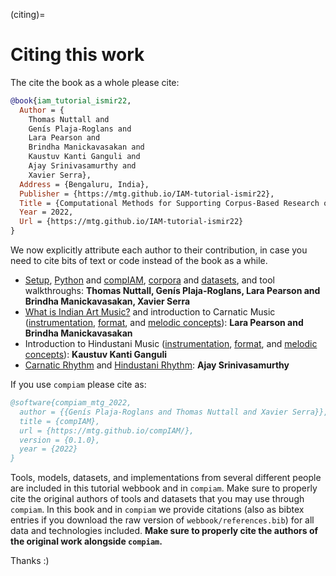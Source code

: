 (citing)=
# Citing this work
The cite the book as a whole please cite:
```bibtex
@book{iam_tutorial_ismir22,
  Author = {
    Thomas Nuttall and 
    Genís Plaja-Roglans and 
    Lara Pearson and 
    Brindha Manickavasakan and 
    Kaustuv Kanti Ganguli and 
    Ajay Srinivasamurthy and 
    Xavier Serra},
  Address = {Bengaluru, India},
  Publisher = {https://mtg.github.io/IAM-tutorial-ismir22},
  Title = {Computational Methods for Supporting Corpus-Based Research on Indian Art Music},
  Year = 2022,
  Url = {https://mtg.github.io/IAM-tutorial-ismir22}
}
```

We now explicitly attribute each author to their contribution, in case you need to cite bits of text or code instead of the book as a while.
* [Setup](welcome-setup), [Python](python) and [compIAM](compiam), [corpora](corpora) and [datasets](datasets), and tool walkthroughs: **Thomas Nuttall, Genís Plaja-Roglans, Lara Pearson and Brindha Manickavasakan, Xavier Serra**
* [What is Indian Art Music?](indian-art-music) and introduction to Carnatic Music ([instrumentation](carnatic-instrumentation), [format](carnatic-formats), and [melodic concepts](carnatic-melodic-concepts)): **Lara Pearson and Brindha Manickavasakan**
* Introduction to Hindustani Music ([instrumentation](hindustani-instrumentation), [format](hindustani-formats), and [melodic concepts](hindustani-melodic-concepts)): **Kaustuv Kanti Ganguli**
* [Carnatic Rhythm](carnatic-rhythm) and [Hindustani Rhythm](hindustani-rhythm): **Ajay Srinivasamurthy**

If you use `compiam` please cite as:
```bibtex
@software{compiam_mtg_2022,
  author = {{Genís Plaja-Roglans and Thomas Nuttall and Xavier Serra}},
  title = {compIAM},
  url = {https://mtg.github.io/compIAM/},
  version = {0.1.0},
  year = {2022}
}
```

Tools, models, datasets, and implementations from several different people are included in this tutorial webbook and in `compiam`. Make sure to properly cite the original authors of tools and datasets that you may use through `compiam`. In this book and in `compiam` we provide citations (also as bibtex entries if you download the raw version of ``webbook/references.bib``) for all data and technologies included. **Make sure to properly cite the authors of the original work alongside `compiam`.**

Thanks :)